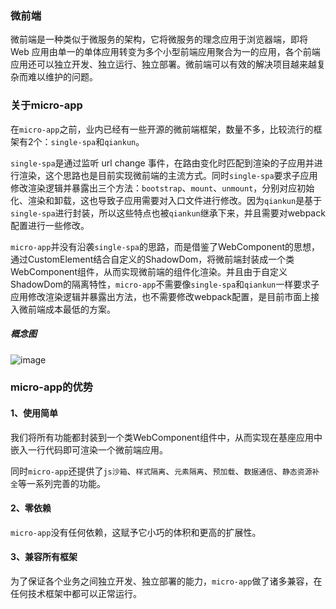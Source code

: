 ### 微前端
  微前端是一种类似于微服务的架构，它将微服务的理念应用于浏览器端，即将 Web 应用由单一的单体应用转变为多个小型前端应用聚合为一的应用，各个前端应用还可以独立开发、独立运行、独立部署。微前端可以有效的解决项目越来越复杂而难以维护的问题。

### 关于micro-app
  在`micro-app`之前，业内已经有一些开源的微前端框架，数量不多，比较流行的框架有2个：`single-spa`和`qiankun`。
  
  `single-spa`是通过监听 url change 事件，在路由变化时匹配到渲染的子应用并进行渲染，这个思路也是目前实现微前端的主流方式。同时`single-spa`要求子应用修改渲染逻辑并暴露出三个方法：`bootstrap`、`mount`、`unmount`，分别对应初始化、渲染和卸载，这也导致子应用需要对入口文件进行修改。因为`qiankun`是基于`single-spa`进行封装，所以这些特点也被`qiankun`继承下来，并且需要对webpack配置进行一些修改。
  
  `micro-app`并没有沿袭`single-spa`的思路，而是借鉴了WebComponent的思想，通过CustomElement结合自定义的ShadowDom，将微前端封装成一个类WebComponent组件，从而实现微前端的组件化渲染。并且由于自定义ShadowDom的隔离特性，`micro-app`不需要像`single-spa`和`qiankun`一样要求子应用修改渲染逻辑并暴露出方法，也不需要修改webpack配置，是目前市面上接入微前端成本最低的方案。

  ##### 概念图
  ![image](https://img10.360buyimg.com/imagetools/jfs/t1/168885/23/20790/54203/6084d445E0c9ec00e/d879637b4bb34253.png ':size=750')


### micro-app的优势
  #### 1、使用简单
  我们将所有功能都封装到一个类WebComponent组件中，从而实现在基座应用中嵌入一行代码即可渲染一个微前端应用。
  
  同时`micro-app`还提供了`js沙箱`、`样式隔离`、`元素隔离`、`预加载`、`数据通信`、`静态资源补全`等一系列完善的功能。

  #### 2、零依赖
  `micro-app`没有任何依赖，这赋予它小巧的体积和更高的扩展性。

  #### 3、兼容所有框架
  为了保证各个业务之间独立开发、独立部署的能力，`micro-app`做了诸多兼容，在任何技术框架中都可以正常运行。
